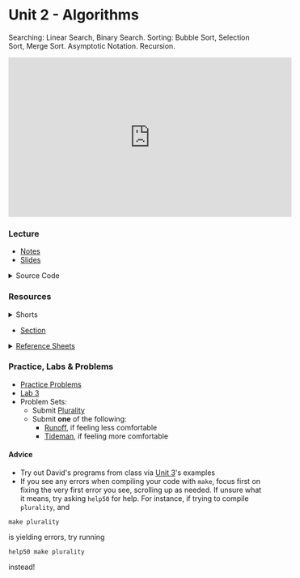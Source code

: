 # Unit 2 - Algorithms

Searching: Linear Search, Binary Search. Sorting: Bubble Sort, Selection Sort, Merge Sort. Asymptotic Notation. Recursion.

<iframe width="560" height="315" src="https://www.youtube.com/embed/4oqjcKenCH8?si=UlTQgLAfKGRx9vE1" title="YouTube video player" frameborder="0" allow="accelerometer; autoplay; clipboard-write; encrypted-media; gyroscope; picture-in-picture; web-share" allowfullscreen></iframe>

### Lecture

  - [Notes](https://cs50.harvard.edu/ap/2024/curriculum/x/notes/3/)
  - [Slides](https://docs.google.com/presentation/d/1F7-qTRQ__brpeAxx7MiIGu_bMH027p627fl5GFHdMEQ/edit?usp=sharing)

<details>
  <summary>Source Code</summary>
    <ul>
      <li><a href="https://cdn.cs50.net/2022/fall/lectures/3/src3/">Index</a></li>
      <li><a href="https://cdn.cs50.net/2022/fall/lectures/3/src3.pdf">PDF</a></li>
      <li><a href="https://cdn.cs50.net/2022/fall/lectures/3/src3.zip">Zip</a></li>
    </ul>
</details>

### Resources

<details>  
  <summary>Shorts</summary>
  <ol>
    <li><a href="https://www.youtube.com/watch?v=TwsgCHYmbbA">Linear Search</a></li>
    <li><a href="https://www.youtube.com/watch?v=T98PIp4omUA">Binary Search</a></li>
    <li><a href="https://www.youtube.com/watch?v=RT-hUXUWQ2I">Bubble Sort</a></li>
    <li><a href="https://www.youtube.com/watch?v=3hH8kTHFw2A">Selection Sort</a></li>
    <li><a href="https://www.youtube.com/watch?v=mz6tAJMVmfM">Recursion</a></li>
    <li><a href="https://www.youtube.com/watch?v=Ns7tGNbtvV4">Merge Sort</a></li>
    <li><a href="https://www.youtube.com/watch?v=ktWL3nN38ZA">Algorithm Summary</a></li>
  </ol>
</details>

- [Section](https://cs50.harvard.edu/ap/2024/curriculum/x/sections/3/)

<details><summary><a href="\apcsp\assets\pdfs\ch3_ref_sheets_2020.pdf">Reference Sheets</a></summary>
  <ul>
    <li><a href="\apcsp\assets\pdfs\linear_search.pdf">Linear Search</a></li>
    <li><a href="\apcsp\assets\pdfs\binary_search.pdf">Binary Search</a></li>
    <li><a href="\apcsp\assets\pdfs\computational_complexity.pdf">Computational Complexity</a></li>
    <li><a href="\apcsp\assets\pdfs\bubble_sort.pdf">Bubble Sort</a></li>
    <li><a href="\apcsp\assets\pdfs\selection_sort.pdf">Selection Sort</a></li>
    <li><a href="\apcsp\assets\pdfs\recursion.pdf">Recursion</a></li>
    <li><a href="\apcsp\assets\pdfs\merge_sort.pdf">Merge Sort</a></li>
  </ul>
</details>

### Practice, Labs & Problems

- [Practice Problems](https://cs50.harvard.edu/ap/2024/problems/3/)
- [Lab 3](https://cs50.harvard.edu/ap/2024/problems/3/)
- Problem Sets:
  - Submit [Plurality](https://cs50.harvard.edu/ap/2024/curriculum/x/psets/3/plurality/)
  - Submit **one** of the following:
    - [Runoff](https://cs50.harvard.edu/ap/2024/curriculum/x/psets/3/runoff/), if feeling less comfortable
    - [Tideman](https://cs50.harvard.edu/ap/2024/curriculum/x/psets/3/tideman/), if feeling more comfortable


#### Advice
- Try out David's programs from class via [Unit 3](https://cdn.cs50.net/2021/fall/lectures/3/src3.pdf)'s examples
- If you see any errors when compiling your code with `make`, focus first on fixing the very first error you see, scrolling up as needed. If unsure what it means, try asking `help50` for help. For instance, if trying to compile `plurality`, and

```
make plurality 
```

is yielding errors, try running

```
help50 make plurality
```

instead!



<!-- <details>  
  <summary>Labs</summary>
  <ul>
    <li><a href="https://lab.cs50.io/candib80/cs50labs/c/struct0/">Struct 0</a></li>
    <li><a href="https://lab.cs50.io/candib80/cs50labs/c/struct1/">Struct 1</a></li>
    <!-- <li><a href="https://lab.cs50.io/candib80/cs50labs/c//"></a></li>
    <li><a href="https://lab.cs50.io/candib80/cs50labs/c//"></a></li> -->
  <!-- </ul>
</details> -->